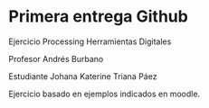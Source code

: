 # Primera entrega Github

Ejercicio Processing Herramientas Digitales

Profesor Andrés Burbano


Estudiante Johana Katerine Triana Páez


Ejercicio basado en ejemplos indicados en moodle. 
